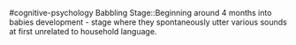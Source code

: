#cognitive-psychology 
Babbling Stage::Beginning around 4 months into babies development - stage where they spontaneously utter various sounds at first unrelated to household language.
<!--SR:!2024-04-19,10,250-->